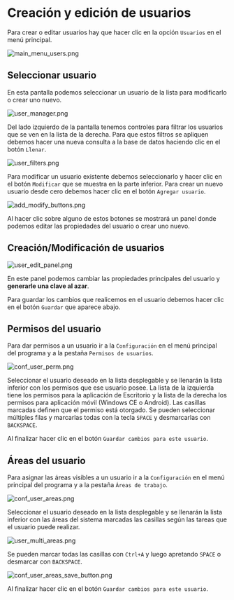 # Creación y edición de usuarios

Para crear o editar usuarios hay que hacer clic en la opción `Usuarios`
en el menú principal.

![main_menu_users.png](main_menu_users.png)

## Seleccionar usuario

En esta pantalla podemos seleccionar un usuario de la lista para modificarlo o crear uno nuevo.

![user_manager.png](user_manager.png)

Del lado izquierdo de la pantalla tenemos controles para filtrar los usuarios que se ven en la lista de la derecha.
Para que estos filtros se apliquen debemos hacer una nueva consulta a la base de datos haciendo clic en el botón
`Llenar`.

![user_filters.png](user_filters.png)

Para modificar un usuario existente debemos seleccionarlo y hacer clic en el botón `Modificar` que se muestra en la
parte inferior. Para crear un nuevo usuario desde cero debemos hacer clic en el botón `Agregar usuario`.

![add_modify_buttons.png](add_modify_buttons.png)

Al hacer clic sobre alguno de estos botones se mostrará un panel donde podemos editar las propiedades del usuario o
crear uno nuevo.

## Creación/Modificación de usuarios

![user_edit_panel.png](user_edit_panel.png)

En este panel podemos cambiar las propiedades principales del usuario y **generarle una clave al azar**.

Para guardar los cambios que realicemos en el usuario debemos hacer clic en el botón `Guardar` que aparece abajo.

## Permisos del usuario

Para dar permisos a un usuario ir a la `Configuración` en el menú principal del programa y a la pestaña
`Permisos de usuarios`.

![conf_user_perm.png](conf_user_perm.png)

Seleccionar el usuario deseado en la lista desplegable y se llenarán la lista inferior con los permisos que ese usuario
posee. La lista de la izquierda tiene los permisos para la aplicación de Escritorio y la lista de la derecha los
permisos para aplicación móvil (Windows CE o Android). Las casillas marcadas definen que el permiso está otorgado. Se
pueden seleccionar múltiples filas y marcarlas todas con la tecla `SPACE` y desmarcarlas con `BACKSPACE`.

Al finalizar hacer clic en el botón `Guardar cambios para este usuario`.

## Áreas del usuario

Para asignar las áreas visibles a un usuario ir a la `Configuración` en el menú principal del programa y a la pestaña
`Áreas de trabajo`.

![conf_user_areas.png](conf_user_areas.png)

Seleccionar el usuario deseado en la lista desplegable y se llenarán la lista inferior con las áreas del sistema
marcadas las casillas según las tareas que el usuario puede realizar.

![user_multi_areas.png](user_multi_areas.png)

Se pueden marcar todas las casillas con `Ctrl+A` y luego apretando `SPACE` o desmarcar con `BACKSPACE`.

![conf_user_areas_save_button.png](conf_user_areas_save_button.png)

Al finalizar hacer clic en el botón `Guardar cambios para este usuario`.